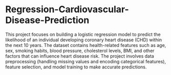 # Regression-Cardiovascular-Disease-Prediction
This project focuses on building a logistic regression model to predict the likelihood of an individual developing coronary heart disease (CHD) within the next 10 years. The dataset contains health-related features such as age, sex, smoking habits, blood pressure, cholesterol levels, BMI, and other factors that can influence heart disease risk. The project involves data preprocessing (handling missing values and encoding categorical features), feature selection, and model training to make accurate predictions.
